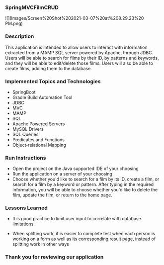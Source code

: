 ### SpringMVCFilmCRUD

![](Images/Screen%20Shot%202021-03-07%20at%208.29.23%20 PM.png)

### Description

 This application is intended to allow users to interact with information extracted from a MAMP SQL server powered by Apache, through JDBC. Users will be able to search for films by their ID, by patterns and keywords, and they will be able to edit/delete those films. Users will also be able to create films, adding them to the database.

 ### Implemented Topics and Technologies

 * SpringBoot
 * Gradle Build Automation Tool
 * JDBC
 * MVC
 * MAMP
 * SQL
 * Apache Powered Servers
 * MySQL Drivers
 * SQL Queries
 * Predicates and Functions
 * Object-relational Mapping

 ### Run Instructions

 * Open the project on the Java supported IDE of your choosing
 * Run the application on a server of your choosing
 * Choose whether you'd like to search for a film by its ID, create a film, or search for a film by a keyword or pattern. After typing in the required information, you will be able to choose whether you'd like to delete the film, update the film, or return to the home page.

 ### Lessons Learned

 * It is good practice to limit user input to correlate with database limitations

 * When splitting work, it is easier to complete test when each person is working on a form as well as its corresponding result page, instead of splitting work in other ways

 ### Thank you for reviewing our application
